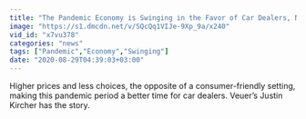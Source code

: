 ```yaml
---
title: "The Pandemic Economy is Swinging in the Favor of Car Dealers, Not the Customers"
image: "https://s1.dmcdn.net/v/SQcQq1VIJe-9Xp_9a/x240"
vid_id: "x7vu378"
categories: "news"
tags: ["Pandemic","Economy","Swinging"]
date: "2020-08-29T04:39:03+03:00"
---
```

Higher prices and less choices, the opposite of a consumer-friendly setting, making this pandemic period a better time for car dealers. Veuer’s Justin Kircher has the story.
